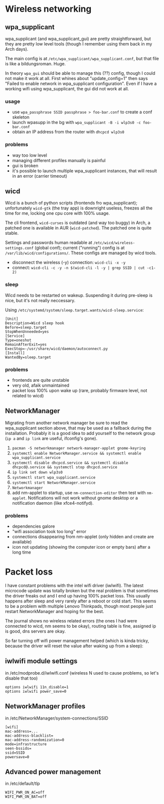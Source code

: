 Wireless networking
===================

## wpa_supplicant

wpa_supplicant (and wpa_supplicant_gui) are pretty straightforward, but they are pretty low level tools (though I remember using them back in my Arch days).

The main config is at `/etc/wpa_supplicant/wpa_supplicant.conf`, but that file is like a bildungsroman. Huge.

In theory `wpa_gui` should be able to manage this (??) config, though I could not make it work at all. First whines about "update_config=1" then says "Failed to enable network in wpa_supplicant configuration". Even if I have a working wifi using wpa_supplicant, the gui did not work at all.

### usage

* use `wpa_passphrase SSID passphrase > foo-bar.conf` to create a conf skeleton
* launch wpasupp in the bg with `wpa_supplicant -B -i wlp3s0 -c foo-bar.conf`
* obtain an IP address from the router with `dhcpcd wlp3s0`


### problems

* way too low level
* managing different profiles manually is painful
* gui is broken
* it's possible to launch multiple wpa_supplicant instances, that will result in an error (carrier timeout)

## wicd

Wicd is a bunch of python scripts (frontends fro wpa_supplicant); unfortunately `wicd-gtk` (the tray app) is downright useless, freezes all the time for me, locking one cpu core with 100% usage.

The cli frontend, `wicd-curses` is outdated (and way too buggy) in Arch, a patched one is available in AUR (`wicd-patched`). The patched one is quite stable.

Settings and passwords human readable at `/etc/wicd/wireless-settings.conf` (global conf); current ("running") config is at `/var/lib/wicd/configurations/`. These configs are managed by wicd tools.

* disconnect the wireless (-y) connection: `wicd-cli -x -y`
* connect: `wicd-cli -c -y -n $(wicd-cli -l -y | grep SSID | cut -c1-2)`

### sleep

Wicd needs to be restarted on wakeup. Suspending it during pre-sleep is nice, but it's not really neccessary.

Using `/etc/systemd/system/sleep.target.wants/wicd-sleep.service`:

```
[Unit]
Description=Wicd sleep hook
Before=sleep.target
StopWhenUnneeded=yes
[Service]
Type=oneshot
RemainAfterExit=yes
ExecStop=-/usr/share/wicd/daemon/autoconnect.py
[Install]
WantedBy=sleep.target
```

### problems

* frontends are quite unstable
* very old, afaik unmaintained
* packet loss 100% upon wake up (rare, probably firmware level, not related to wicd)

## NetworkManager

Migrating from another network manager be sure to read the wpa_supplicant section above, that may be used as a fallback during the installation. Probably it is a good idea to add yourself to the network group (`ip a` and `ip link` are useful, ifconfig's gone).

1. `pacman -S networkmanager network-manager-applet gnome-keyring`
2. `systemctl enable NetworkManager.service && systemctl enable wpa_supplicant.service`
3. `systemctl disable dhcpcd.service && systemctl disable dhcpcd@.service && systemctl stop dhcpcd.service`
4. `ip link set down wlp3s0`
5. `systemctl start wpa_supplicant.service`
6. `systemctl start NetworkManager.service`
7. `Networkmanager`
8. add nm-applet to startup, use `nm-connection-editor` then test with `nm-applet`. Notifications will not work without gnome desktop or a notification daemon (like xfce4-notifyd).


### problems

* dependencies galore
* "wifi association took too long" error
* connections disappearing from nm-applet (only hidden and create are available)
* icon not updating (showing the computer icon or empty bars) after a long time

Packet loss
===========

I have constant problems with the intel wifi driver (iwlwifi). The latest microcode update was totally broken but the real problem is that sometimes the driver freaks out and I end up having 100% packet loss. This usually happens after sleep and very rarely after a reboot or cold start. This seems to be a problem with multiple Lenovo Thinkpads, though most people just restart NetworkManager and hoping for the best.

The journal shows no wireless related errors (the ones I had were connected to wicd, nm seems to be okay), routing table is fine, assigned ip is good, dns servers are okay.

So far turning off wifi power management helped (which is kinda tricky, because the driver will reset the value after waking up from a sleep):

## iwlwifi module settings

in /etc/modprobe.d/iwlwifi.conf (wireless N used to cause problems, so let's disable that too)

```
options iwlwifi 11n_disable=1
options iwlwifi power_save=0
```

## NetworkManager profiles

in /etc/NetworkManager/system-connections/SSID

```
[wifi]
mac-address=...
mac-address-blacklist=
mac-address-randomization=0
mode=infrastructure
seen-bssids=
ssid=SSID
powersave=0
```

## Advanced power management

in /etc/default/tlp

```
WIFI_PWR_ON_AC=off
WIFI_PWR_ON_BAT=off
```
